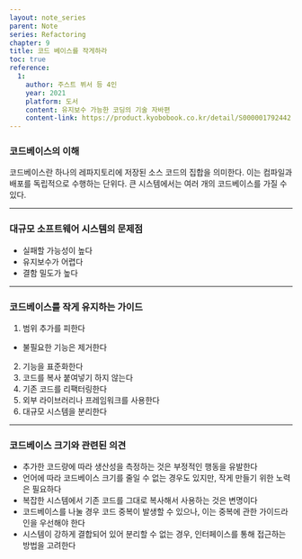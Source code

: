 ```yaml
---
layout: note_series
parent: Note
series: Refactoring
chapter: 9
title: 코드 베이스를 작게하라
toc: true
reference:
  1: 
    author: 주스트 뷔서 등 4인
    year: 2021
    platform: 도서
    content: 유지보수 가능한 코딩의 기술 자바편
    content-link: https://product.kyobobook.co.kr/detail/S000001792442
---
```


### 코드베이스의 이해

코드베이스란 하나의 레파지토리에 저장된 소스 코드의 집합을 의미한다. 이는 컴파일과 배포를 독립적으로 수행하는 단위다. 큰 시스템에서는 여러 개의 코드베이스를 가질 수 있다.

---

### 대규모 소프트웨어 시스템의 문제점

- 실패할 가능성이 높다
- 유지보수가 어렵다
- 결함 밀도가 높다

---

### 코드베이스를 작게 유지하는 가이드

1. 범위 추가를 피한다
  - 불필요한 기능은 제거한다
2. 기능을 표준화한다
3. 코드를 복사 붙여넣기 하지 않는다
4. 기존 코드를 리팩터링한다
5. 외부 라이브러리나 프레임워크를 사용한다
6. 대규모 시스템을 분리한다

---

### 코드베이스 크기와 관련된 의견

- 추가한 코드량에 따라 생산성을 측정하는 것은 부정적인 행동을 유발한다
- 언어에 따라 코드베이스 크기를 줄일 수 없는 경우도 있지만, 작게 만들기 위한 노력은 필요하다
- 복잡한 시스템에서 기존 코드를 그대로 복사해서 사용하는 것은 변명이다
- 코드베이스를 나눌 경우 코드 중복이 발생할 수 있으나, 이는 중복에 관한 가이드라인을 우선해야 한다
- 시스템이 강하게 결합되어 있어 분리할 수 없는 경우, 인터페이스를 통해 접근하는 방법을 고려한다

